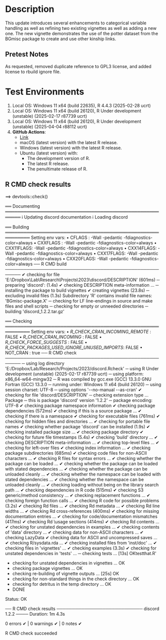 
# Description

This update introduces several enhancements to categorical variable handling as well as refining two existing vignettes as well as adding a new one. The new vignette demonstrates the use of the potter dataset from the BGmisc package to create and use other kinship links. 

## Pretest Notes

As requested, removed duplicate reference to GPL3 license, and added license to rbuild ignore file.
 
# Test Environments

1. Local OS: Windows 11 x64 (build 22635), R 4.4.3 (2025-02-28 ucrt)
2. Local OS: Windows 11 x64 (build 26120), R Under development (unstable) (2025-02-17 r87739 ucrt)
3. Local OS: Windows 11 x64 (build 26120), R Under development (unstable) (2025-04-04 r88112 ucrt)
4. **GitHub Actions**:  
    - [Link](https://github.com/R-Computing-Lab/discord/actions/runs/14255906008)
    - macOS (latest version) with the latest R release.
    - Windows (latest version) with the latest R release.
    - Ubuntu (latest version) with:
        - The development version of R.
        - The latest R release.
        - The penultimate release of R.
        
## R CMD check results

==> devtools::check()

══ Documenting ═══════════════════════════════════════════════════════
ℹ Updating discord documentation
ℹ Loading discord

══ Building ══════════════════════════════════════════════════════════
Setting env vars:
• CFLAGS    : -Wall -pedantic -fdiagnostics-color=always
• CXXFLAGS  : -Wall -pedantic -fdiagnostics-color=always
• CXX11FLAGS: -Wall -pedantic -fdiagnostics-color=always
• CXX14FLAGS: -Wall -pedantic -fdiagnostics-color=always
• CXX17FLAGS: -Wall -pedantic -fdiagnostics-color=always
• CXX20FLAGS: -Wall -pedantic -fdiagnostics-color=always
── R CMD build ───────────────────────────────────────────────────────
✔  checking for file 'E:\Dropbox\Lab\Research\Projects\2023\discord/DESCRIPTION' (601ms)
─  preparing 'discord': (1.4s)
✔  checking DESCRIPTION meta-information ...
─  installing the package to build vignettes
✔  creating vignettes (23.8s)
─  excluding invalid files (1.3s)
   Subdirectory 'R' contains invalid file names:
     'BGmisc-package.X'
─  checking for LF line-endings in source and make files and shell scripts
─  checking for empty or unneeded directories
─  building 'discord_1.2.2.tar.gz'
   
══ Checking ══════════════════════════════════════════════════════════
Setting env vars:
• _R_CHECK_CRAN_INCOMING_REMOTE_               : FALSE
• _R_CHECK_CRAN_INCOMING_                      : FALSE
• _R_CHECK_FORCE_SUGGESTS_                     : FALSE
• _R_CHECK_PACKAGES_USED_IGNORE_UNUSED_IMPORTS_: FALSE
• NOT_CRAN                                     : true
── R CMD check ───────────────────────────────────────────────────────
─  using log directory 'E:/Dropbox/Lab/Research/Projects/2023/discord.Rcheck'
─  using R Under development (unstable) (2025-02-17 r87739 ucrt)
─  using platform: x86_64-w64-mingw32
─  R was compiled by
       gcc.exe (GCC) 13.3.0
       GNU Fortran (GCC) 13.3.0
─  running under: Windows 11 x64 (build 26120)
─  using session charset: UTF-8
─  using options '--no-manual --as-cran'
✔  checking for file 'discord/DESCRIPTION'
─  checking extension type ... Package
─  this is package 'discord' version '1.2.2'
─  package encoding: UTF-8
✔  checking package namespace information
✔  checking package dependencies (572ms)
✔  checking if this is a source package ...
✔  checking if there is a namespace
✔  checking for executable files (761ms)
✔  checking for hidden files and directories ...
✔  checking for portable file names
✔  checking whether package 'discord' can be installed (1.9s)
✔  checking installed package size ... 
✔  checking package directory
✔  checking for future file timestamps (5.4s)
✔  checking 'build' directory ...
✔  checking DESCRIPTION meta-information ... 
✔  checking top-level files ...
✔  checking for left-over files
✔  checking index information ... 
✔  checking package subdirectories (685ms)
✔  checking code files for non-ASCII characters ... 
✔  checking R files for syntax errors ... 
✔  checking whether the package can be loaded ... 
✔  checking whether the package can be loaded with stated dependencies ... 
✔  checking whether the package can be unloaded cleanly ... 
✔  checking whether the namespace can be loaded with stated dependencies ... 
✔  checking whether the namespace can be unloaded cleanly ... 
✔  checking loading without being on the library search path ... 
✔  checking dependencies in R code (515ms)
✔  checking S3 generic/method consistency ... 
✔  checking replacement functions ... 
✔  checking foreign function calls ... 
✔  checking R code for possible problems (3.2s)
✔  checking Rd files ... 
✔  checking Rd metadata ... 
✔  checking Rd line widths ... 
✔  checking Rd cross-references (400ms)
✔  checking for missing documentation entries ... 
✔  checking for code/documentation mismatches (417ms)
✔  checking Rd \usage sections (414ms)
✔  checking Rd contents ... 
✔  checking for unstated dependencies in examples ... 
✔  checking contents of 'data' directory ...
✔  checking data for non-ASCII characters ... 
✔  checking LazyData
✔  checking data for ASCII and uncompressed saves ... 
✔  checking R/sysdata.rda ... 
✔  checking installed files from 'inst/doc' ... 
✔  checking files in 'vignettes' ... 
✔  checking examples (3.3s)
✔  checking for unstated dependencies in 'tests' ... 
─  checking tests ...
    [13s] OKtestthat.R'
   * checking for unstated dependencies in vignettes ... OK
   * checking package vignettes ... OK
   * checking re-building of vignette outputs ... [25s] OK
   * checking for non-standard things in the check directory ... OK
   * checking for detritus in the temp directory ... OK
   * DONE
   
   Status: OK
   
── R CMD check results ──────────────────────────── discord 1.2.2 ────
Duration: 1m 4.3s

0 errors ✔ | 0 warnings ✔ | 0 notes ✔

R CMD check succeeded
